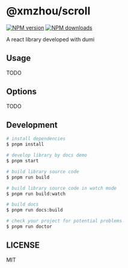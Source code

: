 # @xmzhou/scroll

[![NPM version](https://img.shields.io/npm/v/@xmzhou/scroll.svg?style=flat)](https://npmjs.org/package/@xmzhou/scroll)
[![NPM downloads](http://img.shields.io/npm/dm/@xmzhou/scroll.svg?style=flat)](https://npmjs.org/package/@xmzhou/scroll)

A react library developed with dumi

## Usage

TODO

## Options

TODO

## Development

```bash
# install dependencies
$ pnpm install

# develop library by docs demo
$ pnpm start

# build library source code
$ pnpm run build

# build library source code in watch mode
$ pnpm run build:watch

# build docs
$ pnpm run docs:build

# check your project for potential problems
$ pnpm run doctor
```

## LICENSE

MIT
